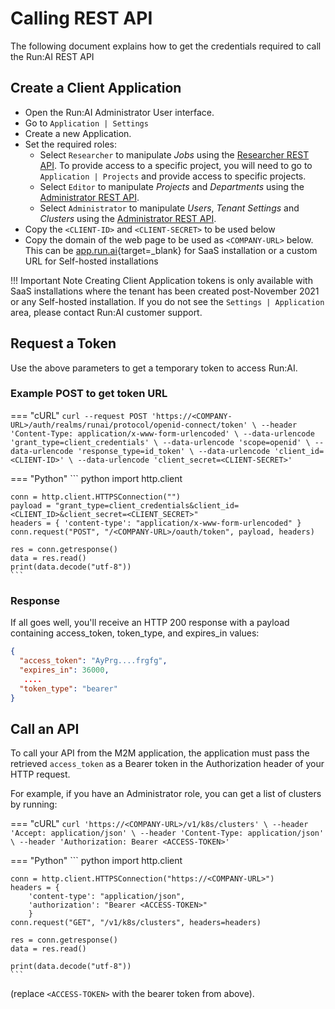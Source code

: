 
# Calling REST API

The following document explains how to get the credentials required to call the Run:AI REST API


## Create a Client Application

* Open the Run:AI Administrator User interface.
* Go to `Application | Settings`
* Create a new Application. 
* Set the required roles:
    * Select `Researcher` to manipulate _Jobs_ using the [Researcher REST API](researcher-rest-api/overview.md). To provide access to a specific project, you will need to go to `Application | Projects` and provide access to specific projects. 
    * Select `Editor` to manipulate _Projects_ and _Departments_ using the [Administrator REST API](admin-rest-api/overview.md). 
    * Select `Administrator` to manipulate _Users_, _Tenant Settings_ and _Clusters_ using the [Administrator REST API](admin-rest-api/overview.md).
* Copy the `<CLIENT-ID>` and `<CLIENT-SECRET>` to be used below
* Copy the domain of the web page to be used as `<COMPANY-URL>` below. This can be [app.run.ai](https://app.run.ai){target=_blank} for SaaS installation or a custom URL for Self-hosted installations

!!! Important Note
    Creating Client Application tokens is only available with SaaS installations where the tenant has been created post-November 2021 or any Self-hosted installation. If you do not see the `Settings | Application` area, please contact Run:AI customer support.  

## Request a Token

Use the above parameters to get a temporary token to access Run:AI. 

### Example POST to get token URL

=== "cURL"
    ```
    curl --request POST 'https://<COMPANY-URL>/auth/realms/runai/protocol/openid-connect/token' \
    --header 'Content-Type: application/x-www-form-urlencoded' \
    --data-urlencode 'grant_type=client_credentials' \
    --data-urlencode 'scope=openid' \
    --data-urlencode 'response_type=id_token' \
    --data-urlencode 'client_id=<CLIENT-ID>' \
    --data-urlencode 'client_secret=<CLIENT-SECRET>'
    ```

=== "Python"
    ``` python
    import http.client

    conn = http.client.HTTPSConnection("")
    payload = "grant_type=client_credentials&client_id=<CLIENT_ID>&client_secret=<CLIENT_SECRET>"
    headers = { 'content-type': "application/x-www-form-urlencoded" }
    conn.request("POST", "/<COMPANY-URL>/oauth/token", payload, headers)

    res = conn.getresponse()
    data = res.read()
    print(data.decode("utf-8"))
    ```

### Response 

If all goes well, you'll receive an HTTP 200 response with a payload containing access_token, token_type, and expires_in values:

``` JSON
{
  "access_token": "AyPrg....frgfg",
  "expires_in": 36000,
   ....
  "token_type": "bearer"
}
```

## Call an API

To call your API from the M2M application, the application must pass the retrieved `access_token` as a Bearer token in the Authorization header of your HTTP request.

For example, if you have an Administrator role, you can get a list of clusters by running:

=== "cURL"
    ```
    curl 'https://<COMPANY-URL>/v1/k8s/clusters' \
    --header 'Accept: application/json' \
    --header 'Content-Type: application/json' \
    --header 'Authorization: Bearer <ACCESS-TOKEN>' 
    ```

=== "Python"
    ``` python
    import http.client

    conn = http.client.HTTPSConnection("https://<COMPANY-URL>")
    headers = {
        'content-type': "application/json",
        'authorization': "Bearer <ACCESS-TOKEN>"
        }
    conn.request("GET", "/v1/k8s/clusters", headers=headers)

    res = conn.getresponse()
    data = res.read()

    print(data.decode("utf-8"))
    ```
(replace `<ACCESS-TOKEN>` with the bearer token from above).
